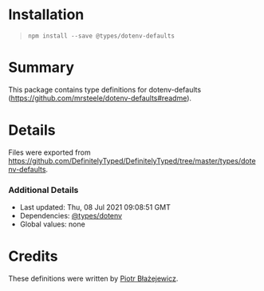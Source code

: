 # Installation
> `npm install --save @types/dotenv-defaults`

# Summary
This package contains type definitions for dotenv-defaults (https://github.com/mrsteele/dotenv-defaults#readme).

# Details
Files were exported from https://github.com/DefinitelyTyped/DefinitelyTyped/tree/master/types/dotenv-defaults.

### Additional Details
 * Last updated: Thu, 08 Jul 2021 09:08:51 GMT
 * Dependencies: [@types/dotenv](https://npmjs.com/package/@types/dotenv)
 * Global values: none

# Credits
These definitions were written by [Piotr Błażejewicz](https://github.com/peterblazejewicz).
